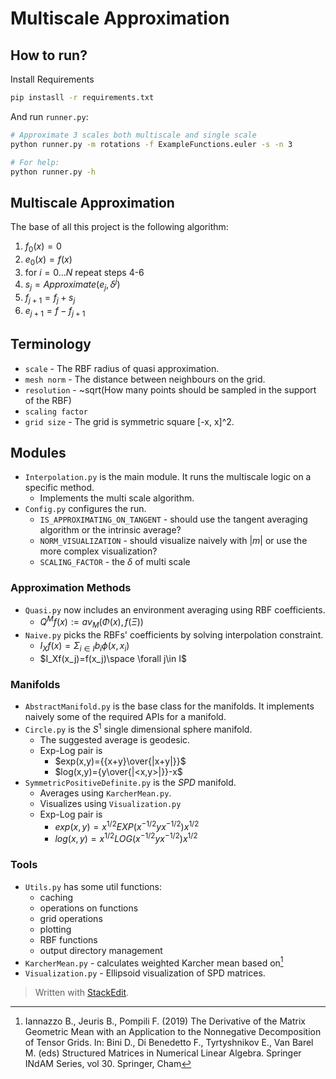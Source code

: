 # Multiscale Approximation
## How to run?
Install Requirements
```bash
pip instasll -r requirements.txt
```
And run `runner.py`:
```bash
# Approximate 3 scales both multiscale and single scale
python runner.py -m rotations -f ExampleFunctions.euler -s -n 3

# For help:
python runner.py -h
```
## Multiscale Approximation
The base of all this project is the following algorithm:

 1. $f_0(x)=0$
 2. $e_0(x)=f(x)$
 3. for $i=0...N$ repeat steps 4-6
 4. $s_j=Approximate(e_j,\delta^{j})$
 5. $f_{j+1}=f_j+s_j$
 6. $e_{j+1}=f-f_{j+1}$
 
## Terminology
- `scale` - The RBF radius of quasi approximation.
- `mesh norm` - The distance between neighbours on the grid.
- `resolution` - ~sqrt(How many points should be sampled in the support of the RBF)
- `scaling factor`
- `grid size` - The grid is symmetric square [-x, x]^2.

## Modules 
- `Interpolation.py` is the main module. It runs the multiscale logic on a specific method.
	- Implements the multi scale algorithm.
-  `Config.py` configures the run.
	- `IS_APPROXIMATING_ON_TANGENT` - should use the tangent averaging algorithm or the intrinsic average?
	- `NORM_VISUALIZATION` - should visualize naively with $|m|$ or use the more complex visualization?
	- `SCALING_FACTOR` - the $\delta$ of multi scale
### Approximation Methods
- `Quasi.py` now includes an environment averaging using RBF coefficients.
	- $Q^Mf(x):=av_M(\Phi(x),f(\Xi))$
- `Naive.py` picks the RBFs' coefficients by solving interpolation constraint.
	- $I_Xf(x)=\Sigma_{i\in I}{b_i\phi(x, x_i)}$
	- $I_Xf(x_j)=f(x_j)\space  \forall j\in I$
### Manifolds
- `AbstractManifold.py` is the base class for the manifolds. It implements naively some of the required APIs for a manifold.
- `Circle.py` is the $S^1$ single dimensional sphere manifold. 
	- The suggested average is geodesic.
	- Exp-Log pair is
		- $exp(x,y)={{x+y}\over{|x+y|}}$
		- $log(x,y)={y\over{|<x,y>|}}-x$
-   `SymmetricPositiveDefinite.py` is the $SPD$ manifold.
	- Averages using `KarcherMean.py`.
	- Visualizes using `Visualization.py`
	- Exp-Log pair is 
		- $exp(x,y)=x^{1/2}EXP(x^{-1/2}yx^{-1/2})x^{1/2}$
		- $log(x,y)=x^{1/2}LOG(x^{-1/2}yx^{-1/2})x^{1/2}$
### Tools
- `Utils.py` has some util functions:
	- caching
	- operations on functions
	- grid operations
	- plotting
	- RBF functions
	- output directory management  
- `KarcherMean.py` - calculates weighted Karcher mean based on[^fn1] 
- `Visualization.py` - Ellipsoid visualization of SPD matrices.

[^fn1]: Iannazzo B., Jeuris B., Pompili F. (2019) The Derivative of the Matrix Geometric Mean with an Application to the Nonnegative Decomposition of Tensor Grids. In: Bini D., Di Benedetto F., Tyrtyshnikov E., Van Barel M. (eds) Structured Matrices in Numerical Linear Algebra. Springer INdAM Series, vol 30. Springer, Cham

> Written with [StackEdit](https://stackedit.io/).
